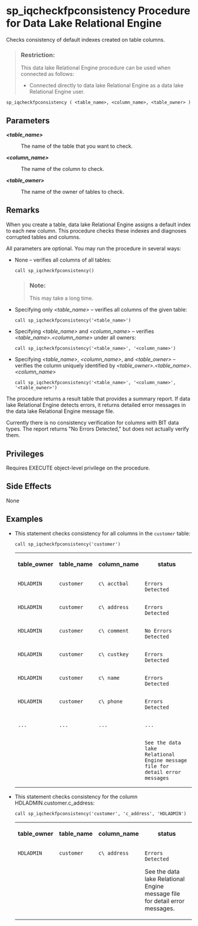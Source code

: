 <!-- loioa948509b70dc4210a83bb773eb91dde5 -->

# sp\_iqcheckfpconsistency Procedure for Data Lake Relational Engine

Checks consistency of default indexes created on table columns.



> ### Restriction:  
> This data lake Relational Engine procedure can be used when connected as follows:
> 
> -   Connected directly to data lake Relational Engine as a data lake Relational Engine user.



```
sp_iqcheckfpconsistency ( <table_name>, <column_name>, <table_owner> )
```



<a name="loioa948509b70dc4210a83bb773eb91dde5__iq_refbb_1513"/>

## Parameters


<dl>
<dt><b>

*<table\_name\>*

</b></dt>
<dd>

The name of the table that you want to check.



</dd><dt><b>

*<column\_name\>*

</b></dt>
<dd>

The name of the column to check.



</dd><dt><b>

*<table\_owner\>*

</b></dt>
<dd>

The name of the owner of tables to check.



</dd>
</dl>



<a name="loioa948509b70dc4210a83bb773eb91dde5__iq_refbb_1561"/>

## Remarks

When you create a table, data lake Relational Engine assigns a default index to each new column. This procedure checks these indexes and diagnoses corrupted tables and columns.

All parameters are optional. You may run the procedure in several ways:

-   None – verifies all columns of all tables:

    ```
    call sp_iqcheckfpconsistency()
    ```

    > ### Note:  
    > This may take a long time.

-   Specifying only *<table\_name\>* – verifies all columns of the given table:

    ```
    call sp_iqcheckfpconsistency('<table_name>')
    ```

-   Specifying *<table\_name\>* and *<column\_name\>* – verifies *<table\_name\>*.*<column\_name\>* under all owners:

    ```
    call sp_iqcheckfpconsistency('<table_name>', '<column_name>')
    ```

-   Specifying *<table\_name\>*, *<column\_name\>*, and *<table\_owner\>* – verifies the column uniquely identified by *<table\_owner\>*.*<table\_name\>*.*<column\_name\>*

    ```
    call sp_iqcheckfpconsistency('<table_name>', '<column_name>', '<table_owner>')
    ```


The procedure returns a result table that provides a summary report. If data lake Relational Engine detects errors, it returns detailed error messages in the data lake Relational Engine message file.

Currently there is no consistency verification for columns with BIT data types. The report returns "No Errors Detected," but does not actually verify them.



## Privileges

Requires EXECUTE object-level privilege on the procedure.



## Side Effects

None



## Examples

-   This statement checks consistency for all columns in the `customer` table:

    ```
    call sp_iqcheckfpconsistency('customer')  
    ```


    <table>
    <tr>
    <th valign="top">

    table\_owner


    
    </th>
    <th valign="top">

    table\_name


    
    </th>
    <th valign="top">

    column\_name


    
    </th>
    <th valign="top">

    status


    
    </th>
    </tr>
    <tr>
    <td valign="top">
    
        HDLADMIN


    
    </td>
    <td valign="top">
    
        customer


    
    </td>
    <td valign="top">
    
        c\_acctbal


    
    </td>
    <td valign="top">
    
        Errors Detected


    
    </td>
    </tr>
    <tr>
    <td valign="top">
    
        HDLADMIN


    
    </td>
    <td valign="top">
    
        customer


    
    </td>
    <td valign="top">
    
        c\_address


    
    </td>
    <td valign="top">
    
        Errors Detected


    
    </td>
    </tr>
    <tr>
    <td valign="top">
    
        HDLADMIN


    
    </td>
    <td valign="top">
    
        customer


    
    </td>
    <td valign="top">
    
        c\_comment


    
    </td>
    <td valign="top">
    
        No Errors Detected


    
    </td>
    </tr>
    <tr>
    <td valign="top">
    
        HDLADMIN


    
    </td>
    <td valign="top">
    
        customer


    
    </td>
    <td valign="top">
    
        c\_custkey


    
    </td>
    <td valign="top">
    
        Errors Detected


    
    </td>
    </tr>
    <tr>
    <td valign="top">
    
        HDLADMIN


    
    </td>
    <td valign="top">
    
        customer


    
    </td>
    <td valign="top">
    
        c\_name


    
    </td>
    <td valign="top">
    
        Errors Detected


    
    </td>
    </tr>
    <tr>
    <td valign="top">
    
        HDLADMIN


    
    </td>
    <td valign="top">
    
        customer


    
    </td>
    <td valign="top">
    
        c\_phone


    
    </td>
    <td valign="top">
    
        Errors Detected


    
    </td>
    </tr>
    <tr>
    <td valign="top">
    
        ...


    
    </td>
    <td valign="top">
    
        ...


    
    </td>
    <td valign="top">
    
        ...


    
    </td>
    <td valign="top">
    
        ...


    
    </td>
    </tr>
    <tr>
    <td valign="top">
    
    
    
    </td>
    <td valign="top">
    
    
    
    </td>
    <td valign="top">
    
    
    
    </td>
    <td valign="top">
    
        See the data lake Relational Engine message file for detail error messages


    
    </td>
    </tr>
    </table>
    
-   This statement checks consistency for the column HDLADMIN.customer.c\_address:

    ```
    call sp_iqcheckfpconsistency('customer', 'c_address', 'HDLADMIN')  
    ```


    <table>
    <tr>
    <th valign="top">

    table\_owner


    
    </th>
    <th valign="top">

    table\_name


    
    </th>
    <th valign="top">

    column\_name


    
    </th>
    <th valign="top">

    status


    
    </th>
    </tr>
    <tr>
    <td valign="top">
    
        HDLADMIN


    
    </td>
    <td valign="top">
    
        customer


    
    </td>
    <td valign="top">
    
        c\_address


    
    </td>
    <td valign="top">
    
        Errors Detected

    See the data lake Relational Engine message file for detail error messages.


    
    </td>
    </tr>
    </table>
    

